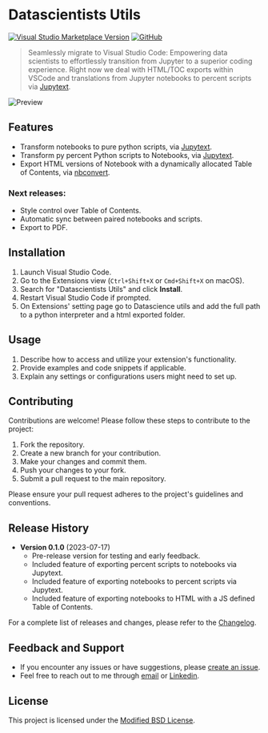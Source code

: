 # Datascientists Utils

[![Visual Studio Marketplace Version](https://img.shields.io/visual-studio-marketplace/v/YOUR_EXTENSION_ID)](https://marketplace.visualstudio.com/items?itemName=YOUR_EXTENSION_ID)
[![GitHub](https://img.shields.io/github/license/YOUR_USERNAME/YOUR_REPOSITORY)](https://github.com/YOUR_USERNAME/YOUR_REPOSITORY/blob/main/LICENSE)

> Seamlessly migrate to Visual Studio Code: Empowering data scientists to effortlessly transition from Jupyter to a superior coding experience. Right now we deal with HTML/TOC exports within VSCode and translations from Jupyter notebooks to percent scripts via [Jupytext](https://jupytext.readthedocs.io/en/latest/index.html).

![Preview](./images/logo.gif)

## Features

- Transform notebooks to pure python scripts, via [Jupytext](https://jupytext.readthedocs.io/en/latest/index.html).
- Transform py percent Python scripts to Notebooks, via [Jupytext](https://jupytext.readthedocs.io/en/latest/index.html).
- Export HTML versions of Notebook with a dynamically allocated Table of Contents, via [nbconvert](https://nbconvert.readthedocs.io/en/latest/).

### Next releases:
- Style control over Table of Contents.
- Automatic sync between paired notebooks and scripts.
- Export to PDF.

## Installation

1. Launch Visual Studio Code.
2. Go to the Extensions view (`Ctrl+Shift+X` or `Cmd+Shift+X` on macOS).
3. Search for "Datascientists Utils" and click **Install**.
4. Restart Visual Studio Code if prompted.
5. On Extensions' setting page go to Datascience utils and add the full path to a python interpreter and a html exported folder.

## Usage

1. Describe how to access and utilize your extension's functionality.
2. Provide examples and code snippets if applicable.
3. Explain any settings or configurations users might need to set up.

## Contributing

Contributions are welcome! Please follow these steps to contribute to the project:

1. Fork the repository.
2. Create a new branch for your contribution.
3. Make your changes and commit them.
4. Push your changes to your fork.
5. Submit a pull request to the main repository.

Please ensure your pull request adheres to the project's guidelines and conventions.

## Release History

- **Version 0.1.0** (2023-07-17)
  - Pre-release version for testing and early feedback.
  - Included feature of exporting percent scripts to notebooks via Jupytext.
  - Included feature of exporting notebooks to percent scripts via Jupytext.
  - Included feature of exporting notebooks to HTML with a JS defined Table of Contents.


For a complete list of releases and changes, please refer to the [Changelog](./CHANGELOG.md).

## Feedback and Support

- If you encounter any issues or have suggestions, please [create an issue](https://github.com/fmilanese-1/ds_utils/issues).
- Feel free to reach out to me through [email](mailto:francomilanese@angloamerican.com) or [Linkedin](https://cl.linkedin.com/in/franco-milanese-88b780116).

## License

This project is licensed under the [Modified BSD License](./LICENSE.md).
